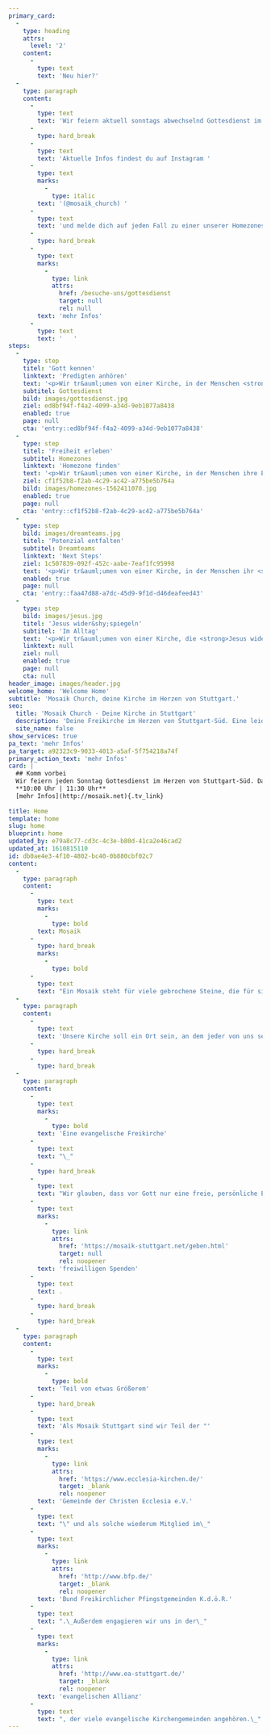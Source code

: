 ```yaml
---
primary_card:
  -
    type: heading
    attrs:
      level: '2'
    content:
      -
        type: text
        text: 'Neu hier?'
  -
    type: paragraph
    content:
      -
        type: text
        text: 'Wir feiern aktuell sonntags abwechselnd Gottesdienst im Maritim Hotel und online. Du bist herzlich eingeladen dabei zu sein, um mit uns zu feiern!'
      -
        type: hard_break
      -
        type: text
        text: 'Aktuelle Infos findest du auf Instagram '
      -
        type: text
        marks:
          -
            type: italic
        text: '(@mosaik_church) '
      -
        type: text
        text: 'und melde dich auf jeden Fall zu einer unserer Homezones an.'
      -
        type: hard_break
      -
        type: text
        marks:
          -
            type: link
            attrs:
              href: /besuche-uns/gottesdienst
              target: null
              rel: null
        text: 'mehr Infos'
      -
        type: text
        text: '   '
steps:
  -
    type: step
    titel: 'Gott kennen'
    linktext: 'Predigten anhören'
    text: '<p>Wir tr&auml;umen von einer Kirche, in der Menschen <strong>Gott kennen</strong> und in intensiver Beziehung zu ihm stehen!</p>'
    subtitel: Gottesdienst
    bild: images/gottesdienst.jpg
    ziel: ed8bf94f-f4a2-4099-a34d-9eb1077a8438
    enabled: true
    page: null
    cta: 'entry::ed8bf94f-f4a2-4099-a34d-9eb1077a8438'
  -
    type: step
    titel: 'Freiheit erleben'
    subtitel: Homezones
    linktext: 'Homezone finden'
    text: '<p>Wir tr&auml;umen von einer Kirche, in der Menschen ihre Einzigartigkeit erkennen und echte <strong>Freiheit erleben</strong>.</p>'
    ziel: cf1f52b8-f2ab-4c29-ac42-a775be5b764a
    bild: images/homezones-1562411070.jpg
    enabled: true
    page: null
    cta: 'entry::cf1f52b8-f2ab-4c29-ac42-a775be5b764a'
  -
    type: step
    bild: images/dreamteams.jpg
    titel: 'Potenzial entfalten'
    subtitel: Dreamteams
    linktext: 'Next Steps'
    ziel: 1c507839-092f-452c-aabe-7eaf1fc95998
    text: '<p>Wir tr&auml;umen von einer Kirche, in der Menschen ihr <strong>Potenzial entfalten</strong>, um gemeinsam an etwas Gewaltigem zu bauen!</p>'
    enabled: true
    page: null
    cta: 'entry::faa47d88-a7dc-45d9-9f1d-d46deafeed43'
  -
    type: step
    bild: images/jesus.jpg
    titel: 'Jesus wider&shy;spiegeln'
    subtitel: 'Im Alltag'
    text: '<p>Wir tr&auml;umen von einer Kirche, die <strong>Jesus widerspiegelt</strong> und seine Liebe in die Mitte der Gesellschaft tr&auml;gt.</p>'
    linktext: null
    ziel: null
    enabled: true
    page: null
    cta: null
header_image: images/header.jpg
welcome_home: 'Welcome Home'
subtitle: 'Mosaik Church, deine Kirche im Herzen von Stuttgart.'
seo:
  title: 'Mosaik Church - Deine Kirche in Stuttgart'
  description: 'Deine Freikirche im Herzen von Stuttgart-Süd. Eine leidenschaftliche & menschenorientierte Gemeinde mit vielen jungen Erwachsenen, voller Liebe für Jesus!'
  site_name: false
show_services: true
pa_text: 'mehr Infos'
pa_target: a92323c9-9033-4013-a5af-5f754218a74f
primary_action_text: 'mehr Infos'
card: |
  ## Komm vorbei
  Wir feiern jeden Sonntag Gottesdienst im Herzen von Stuttgart-Süd. Dazu gehören inspirierende LiveMusik, mitreißende Messages und starke gemeinsame Zeiten. Du bist herzlich eingeladen dabei zu sein, um mit uns zu feiern!
  **10:00 Uhr | 11:30 Uhr**
  [mehr Infos](http://mosaik.net){.tv_link}
  
title: Home
template: home
slug: home
blueprint: home
updated_by: e79a8c77-cd3c-4c3e-b80d-41ca2e46cad2
updated_at: 1610815110
id: db0ae4e3-4f10-4802-bc40-0b880cbf02c7
content:
  -
    type: paragraph
    content:
      -
        type: text
        marks:
          -
            type: bold
        text: Mosaik
      -
        type: hard_break
        marks:
          -
            type: bold
      -
        type: text
        text: "Ein Mosaik steht für viele gebrochene Steine, die für sich allein genommen nicht sonderlich ansehnlich sind - in der Summe jedoch ein wunderschönes Bild ergeben. Genau so stellen wir uns Gemeinde vor.\_"
  -
    type: paragraph
    content:
      -
        type: text
        text: 'Unsere Kirche soll ein Ort sein, an dem jeder von uns seinen Platz finden kann - trotz unterschiedlicher Herkunft, Prägung und Lebenserfahrung; trotz aller Ecken und Kanten. Ja gerade das alles ist es ja auch, was uns einzigartig und besonders macht. Jeder von uns ist ein besonderer Gedanke Gottes - er hat für jeden Menschen einen genialen Plan.'
      -
        type: hard_break
      -
        type: hard_break
  -
    type: paragraph
    content:
      -
        type: text
        marks:
          -
            type: bold
        text: 'Eine evangelische Freikirche'
      -
        type: text
        text: "\_"
      -
        type: hard_break
      -
        type: text
        text: "Wir glauben, dass vor Gott nur eine freie, persönliche Entscheidung für den Glauben und zur Nachfolge Jesu zählt. Jedes Mitglied hat sich persönlich\_und frei für die Zugehörigkeit zu unserer Gemeinde entschieden. Darüber hinaus finanziert sich unsere Gemeinde nicht durch Steuergelder, sondern rein aus\_"
      -
        type: text
        marks:
          -
            type: link
            attrs:
              href: 'https://mosaik-stuttgart.net/geben.html'
              target: null
              rel: noopener
        text: 'freiwilligen Spenden'
      -
        type: text
        text: .
      -
        type: hard_break
      -
        type: hard_break
  -
    type: paragraph
    content:
      -
        type: text
        marks:
          -
            type: bold
        text: 'Teil von etwas Größerem'
      -
        type: hard_break
      -
        type: text
        text: 'Als Mosaik Stuttgart sind wir Teil der "'
      -
        type: text
        marks:
          -
            type: link
            attrs:
              href: 'https://www.ecclesia-kirchen.de/'
              target: _blank
              rel: noopener
        text: 'Gemeinde der Christen Ecclesia e.V.'
      -
        type: text
        text: "\" und als solche wiederum Mitglied im\_"
      -
        type: text
        marks:
          -
            type: link
            attrs:
              href: 'http://www.bfp.de/'
              target: _blank
              rel: noopener
        text: 'Bund Freikirchlicher Pfingstgemeinden K.d.ö.R.'
      -
        type: text
        text: ".\_Außerdem engagieren wir uns in der\_"
      -
        type: text
        marks:
          -
            type: link
            attrs:
              href: 'http://www.ea-stuttgart.de/'
              target: _blank
              rel: noopener
        text: 'evangelischen Allianz'
      -
        type: text
        text: ", der viele evangelische Kirchengemeinden angehören.\_"
---
```


